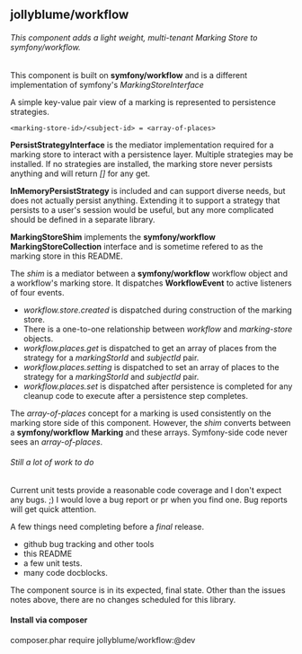 ## jollyblume/workflow
###### This component adds a light weight, multi-tenant Marking Store to symfony/workflow.
This component is built on **symfony/workflow** and is a different implementation of symfony's *MarkingStoreInterface*

A simple key-value pair view of a marking is represented to persistence strategies.

    <marking-store-id>/<subject-id> = <array-of-places>

**PersistStrategyInterface** is the mediator implementation required for a marking store to interact with a persistence layer. Multiple strategies may be installed. If no strategies are installed, the marking store never persists anything and will return *[]* for any get.

**InMemoryPersistStrategy** is included and can support diverse needs, but does not actually persist anything. Extending it to support a strategy that persists to a user's session would be useful, but any more complicated should be defined in a separate library.

**MarkingStoreShim** implements the **symfony/workflow** **MarkingStoreCollection** interface and is sometime refered to as the marking store in this README.

The *shim* is a mediator between a **symfony/workflow** workflow object and a workflow's marking store. It dispatches **WorkflowEvent** to active listeners of four events.
* *workflow.store.created* is dispatched during construction of the marking store.
* There is a one-to-one relationship between *workflow* and *marking-store* objects.
* *workflow.places.get* is dispatched to get an array of places from the strategy for a *markingStorId* and *subjectId* pair.
* *workflow.places.setting* is dispatched to set an array of places to the strategy for a *markingStorId* and *subjectId* pair.
* *workflow.places.set* is dispatched after persistence is completed for any cleanup code to execute after a persistence step completes.

The *array-of-places* concept for a marking is used consistently on the marking store side of this component. However, the *shim* converts between a **symfony/workflow** **Marking** and these arrays. Symfony-side code never sees an *array-of-places*.

###### *Still a lot of work to do*
Current unit tests provide a reasonable code coverage and I don't expect any bugs. ;)
I would love a bug report or pr when you find one. Bug reports will get quick attention.

A few things need completing before a *final* release.
* github bug tracking and other tools
* this README
* a few unit tests.
* many code docblocks.

The component source is in its expected, final state. Other than the issues notes above, there are no changes scheduled for this library.

#### Install via composer
composer.phar require jollyblume/workflow:@dev

